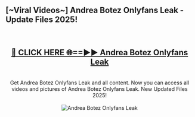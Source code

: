 <h2>[~Viral Videos~] Andrea Botez Onlyfans Leak - Update Files 2025!</h2>
<br>
<div align="center">
<h2><a href="https://betterlinks.top/A2PfLJ" rel="nofollow">🔴 CLICK HERE 🌐==►► Andrea Botez Onlyfans Leak</a></h2>
<br>
Get Andrea Botez Onlyfans Leak and all content. Now you can access all videos and pictures of Andrea Botez Onlyfans Leak. New Updated Files 2025!
<br>
<br>
<a href="https://betterlinks.top/A2PfLJ" rel="nofollow" data-target="animated-image.originalLink"><img src="https://i.ibb.co.com/WyWwxjT/player-gif2.gif" alt="Andrea Botez Onlyfans Leak" style="max-width: 100%; display: inline-block;" data-target="animated-image.originalImage"></a>
</div>
<br>

